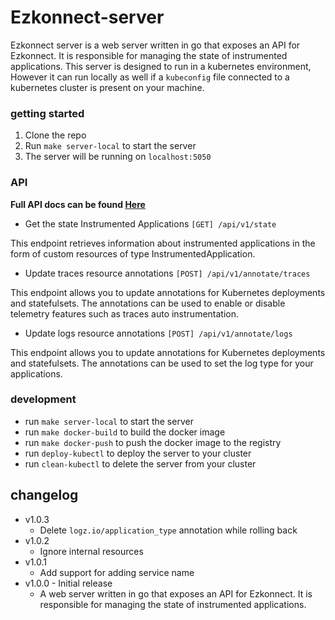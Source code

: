 # Ezkonnect-server
Ezkonnect server is a web server written in go that exposes an API for Ezkonnect. It is responsible for managing the state of instrumented applications.
This server is designed to run in a kubernetes environment, However it can run locally as well if a `kubeconfig` file connected to a kubernetes cluster is present on your machine.
### getting started
1. Clone the repo
2. Run `make server-local` to start the server
3. The server will be running on `localhost:5050`

### API
**Full API docs can be found [Here](./api.md)**
- Get the state Instrumented Applications `[GET] /api/v1/state`

This endpoint retrieves information about instrumented applications in the form of custom resources of type InstrumentedApplication.

- Update traces resource annotations `[POST] /api/v1/annotate/traces`

This endpoint allows you to update annotations for Kubernetes deployments and statefulsets. The annotations can be used to enable or disable telemetry features such as traces auto instrumentation.

- Update logs resource annotations `[POST] /api/v1/annotate/logs`

This endpoint allows you to update annotations for Kubernetes deployments and statefulsets. The annotations can be used to set the log type for your applications.

### development
- run `make server-local` to start the server
- run `make docker-build` to build the docker image
- run `make docker-push` to push the docker image to the registry
- run `deploy-kubectl` to deploy the server to your cluster
- run `clean-kubectl` to delete the server from your cluster


## changelog
- v1.0.3
  - Delete `logz.io/application_type` annotation while rolling back
- v1.0.2
  - Ignore internal resources
- v1.0.1
  - Add support for adding service name
- v1.0.0 - Initial release
  - A web server written in go that exposes an API for Ezkonnect. It is responsible for managing the state of instrumented applications.
